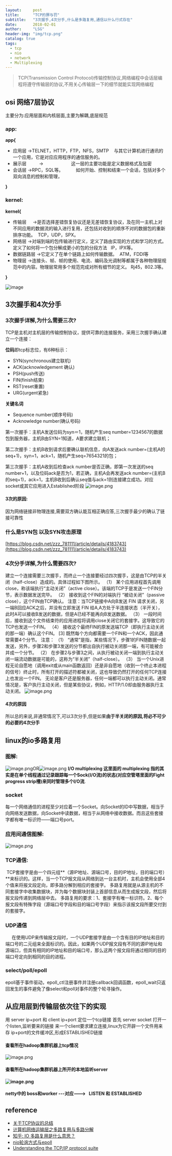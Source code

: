 ```yaml
---
layout:     post
title:      "TCP的罪与罚"
subtitle:   "3次握手,4次分手,什么是多路复用,通信以什么行式存在"
date:       2018-02-01
author:     "LSG"
header-img: "img/tcp.png"
catalog: true
tags:
  - tcp
  - nio
  - network
  - Multiplexing
---
```


> TCP(Transmission Control Protocol)传输控制协议,网络编程中会话层编程将遵守传输层的协议,不用关心传输层一下的细节就能实现网络编程



## osi 网络7层协议
主要分为:应用层面和内核层面,主要为解耦,底层规范
### app:
**app{**

- 应用层			->TELNET，HTTP，FTP，NFS，SMTP    与其它计算机进行通讯的一个应用，它是对应应用程序的通信服务的。
- 展示层          ->                      这一层的主要功能是定义数据格式及加密
- 会话层			->RPC，SQL等。          如何开始、控制和结束一个会话，包括对多个双向消息的控制和管理，

**}**
### kernel:
**kernel{**

- 传输层     ->是否选择差错恢复协议还是无差错恢复协议，及在同一主机上对不同应用的数据流的输入进行复用，还包括对收到的顺序不对的数据包的重新排序功能。  TCP，UDP，SPX。
- 网络层		->对端到端的包传输进行定义，定义了路由实现的方式和学习的方式。定义了如何将一个包分解成更小的包的分段方法   IP，IPX等。
- 数据链路层	->它定义了在单个链路上如何传输数据。  ATM，FDDI等	
- 物理层		->连接头、帧、帧的使用、电流、编码及光调制等都属于各种物理层规范中的内容。物理层常用多个规范完成对所有细节的定义。 Rj45，802.3等。

**}**

![image](https://encrypted-tbn0.gstatic.com/images?q=tbn:ANd9GcTHR9QJP_KemFQ6lcdCaUcuPwnmVGLvNgR3YWXvRX5fzTiB-RIGtw&s)

## 3次握手和4次分手
### 3次握手详解,为什么需要三次?
TCP是主机对主机层的传输控制协议，提供可靠的连接服务，采用三次握手确认建立一个连接：

**位码**即tcp标志位，有6种标示：

- SYN(synchronous建立联机)
- ACK(acknowledgement 确认)
- PSH(push传送)
- FIN(finish结束)
- RST(reset重置)
- URG(urgent紧急)

**关键名词**

- Sequence number(顺序号码)
- Acknowledge number(确认号码)

第一次握手：主机A发送位码为syn＝1，随机产生seq number=1234567的数据包到服务器，主机B由SYN=1知道，A要求建立联机；

第二次握手：主机B收到请求后要确认联机信息，向A发送ack number=(主机A的seq+1)，syn=1，ack=1，随机产生seq=7654321的包；

第三次握手：主机A收到后检查ack number是否正确，即第一次发送的seq number+1，以及位码ack是否为1，若正确，主机A会再发送ack number=(主机B的seq+1)，ack=1，主机B收到后确认seq值与ack=1则连接建立成功。对应socket或其它应用进入Established阶段
![image.png](https://cdn.nlark.com/yuque/0/2020/png/152121/1577962014018-175d3876-453d-4ead-843c-9f264e428cdf.png#align=left&display=inline&height=451&name=image.png&originHeight=451&originWidth=525&size=90401&status=done&style=none&width=525)

#### 3次的原因:
因为网络链接非物理连接,需要双方确认能互相正确应答,三次握手最少的确认了链接可靠性

### 什么是SYN包 以及SYN攻击原理

[https://blog.csdn.net/zzz_781111/article/details/4183743](https://blog.csdn.net/zzz_781111/article/details/4183743)

### 4次分手详解,为什么需要四次?

建立一个连接需要三次握手，而终止一个连接要经过四次握手，这是由TCP的半关闭（half-close）造成的。具体过程如下图所示。
（1） 某个应用进程首先调用close，称该端执行“主动关闭”（active close）。该端的TCP于是发送一个FIN分节，表示数据发送完毕。
（2） 接收到这个FIN的对端执行 “被动关闭”（passive close），这个FIN由TCP确认。
注意：当TCP链接中A向B发送 FIN 请求关闭，另一端B回应ACK之后，并没有立即发送 FIN 给A,A方处于半连接状态（半开关），此时A可以接收B发送的数据，但是A已经不能再向B发送数据。
（3） 一段时间后，接收到这个文件结束符的应用进程将调用close关闭它的套接字。这导致它的TCP也发送一个FIN。
（4） 接收这个最终FIN的原发送端TCP（即执行主动关闭的那一端）确认这个FIN。 [3]
既然每个方向都需要一个FIN和一个ACK，因此通常需要4个分节。
注意：
（1） “通常”是指，某些情况下，步骤1的FIN随数据一起发送，另外，步骤2和步骤3发送的分节都出自执行被动关闭那一端，有可能被合并成一个分节。
（2） 在步骤2与步骤3之间，从执行被动关闭一端到执行主动关闭一端流动数据是可能的，这称为“半关闭”（half-close）。
（3） 当一个Unix进程无论自愿地（调用exit或从main函数返回）还是非自愿地（收到一个终止本进程的信号）终止时，所有打开的描述符都被关闭，这也导致仍然打开的任何TCP连接上也发出一个FIN。
无论是客户还是服务器，任何一端都可以执行主动关闭。通常情况是，客户执行主动关闭，但是某些协议，例如，HTTP/1.0却由服务器执行主动关闭。
![image.png](https://cdn.nlark.com/yuque/0/2020/png/152121/1577962118990-f60ee3d4-7e2f-42b5-a417-dad5cc09d595.png#align=left&display=inline&height=398&name=image.png&originHeight=398&originWidth=424&size=86701&status=done&style=none&width=424)
#### 4次的原因
所以总的来说,非通常情况下,可以3次分手,但是如果**由于半关闭的原因,将必不可少的必要的4次分手**

## linux的io多路复用
### 图解:
![image.png](https://cdn.nlark.com/yuque/0/2020/png/152121/1577964275663-5497c6aa-af97-4cfa-9878-965aa2616352.png#align=left&display=inline&height=122&name=image.png&originHeight=122&originWidth=326&size=11403&status=done&style=none&width=326)OR![image.png](https://cdn.nlark.com/yuque/0/2020/png/152121/1577964306189-3a966516-70be-4414-805a-833a3a1e2b8f.png#align=left&display=inline&height=118&name=image.png&originHeight=133&originWidth=444&size=35303&status=done&style=none&width=394)
**I/O multiplexing 这里面的 multiplexing 指的其实是在单个线程通过记录跟踪每一个Sock(I/O流)的状态(对应空管塔里面的Fight progress strip槽)来同时管理多个I/O流**.
### socket
每一个网络通信的进程至少对应着一个Socket。向Socket的ID中写数据，相当于向网络发送数据，向Socket中读数据，相当于从网络中接收数据。而且这些套接字都有唯一标识符——端口号port。
### 应用间通信图解:
![image.png](https://cdn.nlark.com/yuque/0/2020/png/152121/1577963785703-64dc438e-a898-4fab-88f2-5f8e04dd1b14.png#align=left&display=inline&height=455&name=image.png&originHeight=455&originWidth=699&size=217469&status=done&style=none&width=699)
### TCP通信:
 TCP套接字是由一个四元组**（源IP地址、源端口号，目的IP地址，目的端口号）**来标识的。这样，当一个TCP报文段从网络到达一台主机时，主机会使用全部4个值来将报文段定向，即多路分解到相应的套接字。
多路复用就是从源主机的不同套接字中收集数据块，并为每个数据块封装上首部信息从而生成报文段，然后将报文段传递到网络层中去。
多路复用的要求：1、套接字有唯一标识符。2、每个报文段有特殊字段（源端口号字段和目的端口号字段）来指示该报文段所要交付到的套接字。
### UDP通信
     在使用UDP来传输报文段时，一个UDP套接字是由一个含有目的IP地址和目的端口号的二元组来全面标识的。因此，如果两个UDP报文段有不同的源IP地址和源端口，但具有相同的IP地址和目的端口号，那么这两个报文段将通过相同的目的端口号定向到相同的目的进程。
### select/poll/epoll
epoll基于事件驱动，epoll_ctl注册事件并注册callback回调函数，epoll_wait只返回发生的事件避免了像select和poll对事件的整个轮寻操作。
## 从应用层到传输层依次往下的实现
用 server ip+port 和 client ip+port 定位一个tcp链接
首先 server socket 打开一个listen,监听要来的链接
来一个client要求建立连接,linux为它开辟一个文件用来存 ip+port的文件缓冲区,形成ESTABLISHED链接

#### 查看所在hadoop集群机器上tcp情况
![image.png](https://cdn.nlark.com/yuque/0/2020/png/152121/1577963197369-d9364a6d-8408-405b-967f-f6ab58315308.png#align=left&display=inline&height=709&name=image.png&originHeight=709&originWidth=1056&size=555618&status=done&style=none&width=1056)
#### 查看所在hadoop集群机器上所开的本地监听server

#### ![image.png](https://cdn.nlark.com/yuque/0/2020/png/152121/1577963204321-7ef57b2c-bd6f-4689-92b8-4be586e0bd52.png#align=left&display=inline&height=754&name=image.png&originHeight=754&originWidth=1209&size=597121&status=done&style=none&width=1209)



**netty中的 boss和worker   ---对应--->   LISTEN 和 ESTABLISHED**

## reference

- [关于TCP协议的总结](https://www.jianshu.com/p/e916bfb27daa)
- [计算机网络运输层之多路复用与多路分解](https://blog.csdn.net/ziyonghong/article/details/87896546)
- [知乎: IO 多路复用是什么意思？](https://www.zhihu.com/question/32163005)
- [nio轮询方式与epoll](BIO\NIO\AIO再理解，nio轮询方式与epoll)
- [Understanding the TCP/IP protocol suite](https://blog.serverdensity.com/tcpip-three-way-handshake-traceroute/)
